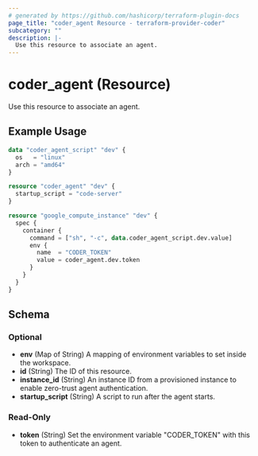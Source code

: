 ```yaml
---
# generated by https://github.com/hashicorp/terraform-plugin-docs
page_title: "coder_agent Resource - terraform-provider-coder"
subcategory: ""
description: |-
  Use this resource to associate an agent.
---
```


# coder_agent (Resource)

Use this resource to associate an agent.

## Example Usage

```terraform
data "coder_agent_script" "dev" {
  os   = "linux"
  arch = "amd64"
}

resource "coder_agent" "dev" {
  startup_script = "code-server"
}

resource "google_compute_instance" "dev" {
  spec {
    container {
      command = ["sh", "-c", data.coder_agent_script.dev.value]
      env {
        name  = "CODER_TOKEN"
        value = coder_agent.dev.token
      }
    }
  }
}
```

<!-- schema generated by tfplugindocs -->
## Schema

### Optional

- **env** (Map of String) A mapping of environment variables to set inside the workspace.
- **id** (String) The ID of this resource.
- **instance_id** (String) An instance ID from a provisioned instance to enable zero-trust agent authentication.
- **startup_script** (String) A script to run after the agent starts.

### Read-Only

- **token** (String) Set the environment variable "CODER_TOKEN" with this token to authenticate an agent.


